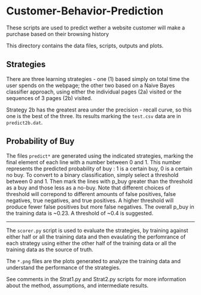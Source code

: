 # Customer-Behavior-Prediction
These scripts are used to predict wether a website customer will make a purchase based on their browsing history

This directory contains the data files, scripts, outputs and plots. 

Strategies
----------
There are three learning strategies - one (1) based simply on total time the 
user spends on the webpage; the other two based on a Naive Bayes classifier
approach, using either the individual pages (2a) visited or the sequences of 3 
pages (2b) visited.

Strategy 2b has the greatest area under the precision - recall curve, so this one is the
best of the three. Its results marking the `test.csv` data are in `predict2b.dat`. 

Probability of Buy
-----------------
The files `predict*` are generated using the indicated strategies, marking the final 
element of each line with a number between 0 and 1. This number represents the predicted 
probability of buy : 1 is a certain buy, 0 is a certain no buy. To convert to a binary 
classification, simply select a threshold between 0 and 1. Then mark the lines with p_buy 
greater than the threshold as a buy and those less as a no-buy. Note that different choices
of threshold will correpond to different amounts of false positives, false negatives,
true negatives, and true positives. A higher threshold will produce fewer false positives but
more false negatives. The overall p_buy in the training data is ~0.23. A threshold of ~0.4
is suggested. 

-----------
The `scorer.py` script is used to evaluate the strategies, by training against either half or all 
the training data and then evaulating the perfomrance of each strategy using either the other half
of the training data or all the training data as the source of truth. 

The `*.png` files are the plots generated to analyze the training data and understand
the performance of the strategies. 

See comments in the Strat1.py and Strat2.py scripts for more information about the 
method, assumptions, and intermediate results. 

